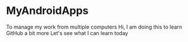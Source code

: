 # MyAndroidApps
To manage my work from multiple computers
Hi, I am doing this to learn GitHub a bit more
Let's see what I can learn today
